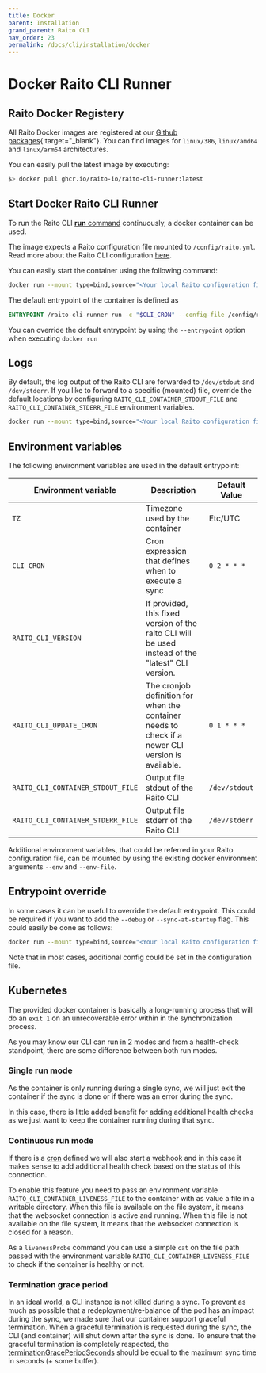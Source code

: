 ```yaml
---
title: Docker
parent: Installation
grand_parent: Raito CLI
nav_order: 23
permalink: /docs/cli/installation/docker
---
```

# Docker Raito CLI Runner

## Raito Docker Registery
All Raito Docker images are registered at our [Github packages](https://github.com/raito-io/cli-runner/pkgs/container/raito-cli-runner){:target="_blank"}.
You can find images for `linux/386`, `linux/amd64` and `linux/arm64` architectures.

You can easily pull the latest image by executing:
```bash
$> docker pull ghcr.io/raito-io/raito-cli-runner:latest
```

## Start Docker Raito CLI Runner

To run the Raito CLI [**run** command](/docs/cli/commands) continuously, a docker container can be used.

The image expects a Raito configuration file mounted to `/config/raito.yml`.
Read more about the Raito CLI configuration [here](/docs/cli/configuration).

You can easily start the container using the following command:
```bash
docker run --mount type=bind,source="<Your local Raito configuration file>",target="/config/raito.yml",readonly ghcr.io/raito-io/raito-cli-runner:latest
```

The default entrypoint of the container is defined as
```dockerfile
ENTRYPOINT /raito-cli-runner run -c "$CLI_CRON" --config-file /config/raito.yml --log-output
```

You can override the default entrypoint by using the `--entrypoint` option when executing `docker run`

## Logs
By default, the log output of the Raito CLI are forwarded to `/dev/stdout` and `/dev/stderr`. 
If you like to forward to a specific (mounted) file, override the default locations by configuring `RAITO_CLI_CONTAINER_STDOUT_FILE` and `RAITO_CLI_CONTAINER_STDERR_FILE` environment variables.

```bash
docker run --mount type=bind,source="<Your local Raito configuration file>",target="/config/raito.yml",readonly -v <Directory to store logs>:/logs/ --env "RAITO_CLI_CONTAINER_STDOUT_FILE=/logs/output.txt" --env "RAITO_CLI_CONTAINER_STDERR_FILE=/logs/err.txt" raito-cli-runner:latest
```

## Environment variables
The following environment variables are used in the default entrypoint:

| Environment variable              | Description                                                                                         | Default Value |
|-----------------------------------|-----------------------------------------------------------------------------------------------------|---------------|
| `TZ`                              | Timezone used by the container                                                                      | Etc/UTC       |
| `CLI_CRON`                        | Cron expression that defines when  to execute a sync                                                | `0 2 * * *`   |
| `RAITO_CLI_VERSION`               | If provided, this fixed version of the raito CLI will be used instead of the "latest" CLI version.  |               |
| `RAITO_CLI_UPDATE_CRON`           | The cronjob definition for when the container needs to check if a newer CLI version is available.   | `0 1 * * *`   |
| `RAITO_CLI_CONTAINER_STDOUT_FILE` | Output file stdout of the Raito CLI                                                                 | `/dev/stdout` |
| `RAITO_CLI_CONTAINER_STDERR_FILE` | Output file stderr of the Raito CLI                                                                 | `/dev/stderr` |

Additional environment variables, that could be referred in your Raito configuration file, can be mounted by using the existing docker environment arguments `--env` and `--env-file`.

## Entrypoint override
In some cases it can be useful to override the default entrypoint. This could be required if you want to add the `--debug` or `--sync-at-startup` flag. 
This could easily be done as follows:

```bash
docker run --mount type=bind,source="<Your local Raito configuration file>",target="/config/raito.yml",readonly --entrypoint /raito-cli-runner ghcr.io/raito-io/raito-cli-runner:latest run -c "$CLI_CRON" --config-file /config/raito.yml --log-output --debug --sync-at-startup
```

Note that in most cases, additional config could be set in the configuration file.

## Kubernetes

The provided docker container is basically a long-running process that will do an `exit 1` on an unrecoverable error within in the synchronization process.

As you may know our CLI can run in 2 modes and from a health-check standpoint, there are some difference between both run modes.

### Single run mode

As the container is only running during a single sync, we will just exit the container if the sync is done or if there was an error during the sync.

In this case, there is little added benefit for adding additional health checks as we just want to keep the container running during that sync.

### Continuous run mode
If there is a [cron](/docs/cli/configuration#global-parameters) defined we will also start a webhook and in this case it makes sense to add additional health check based on the status of this connection. 

To enable this feature you need to pass an environment variable `RAITO_CLI_CONTAINER_LIVENESS_FILE` to the container with as value a file in a writable directory.
When this file is available on the file system, it means that the websocket connection is active and running.
When this file is not available on the file system, it means that the websocket connection is closed for a reason.

As a `livenessProbe` command you can use a simple `cat` on the file path passed with the environment variable `RAITO_CLI_CONTAINER_LIVENESS_FILE` to check if the container is healthy or not.

### Termination grace period
In an ideal world, a CLI instance is not killed during a sync. To prevent as much as possible that a redeployment/re-balance of the pod has an impact during the sync, we made sure that our container support graceful termination. When a graceful termination is requested during the sync, the CLI (and container) will shut down after the sync is done.
To ensure that the graceful termination is completely respected, the [terminationGracePeriodSeconds](https://kubernetes.io/docs/reference/kubernetes-api/workload-resources/pod-v1/#lifecycle) should be equal to the maximum sync time in seconds (+ some buffer). 